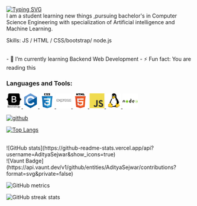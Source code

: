 <a href="https://git.io/typing-svg"><img src="https://readme-typing-svg.demolab.com?font=Libre+Baskerville&size=30&duration=3000&pause=50&color=1AF71F&center=true&vCenter=true&random=false&width=435&lines=Hi+%F0%9F%91%8B%2C+This+is+Aditya+Singh.;Software+Developer;By+Default" alt="Typing SVG" /></a>
<br>
I am a student learning new things ,pursuing bachelor's in Computer Science Engineering with specialization of Artificial intelligence and Machine Learning.
<br>

Skills:  JS / HTML / CSS/bootstrap/ node.js 

<br>
- 🌱 I’m currently learning Backend Web Development 
- ⚡ Fun fact:  You are reading this  

<br>
<h3 align="left">Languages and Tools:</h3>
<p align="left"> <a href="https://getbootstrap.com" target="_blank" rel="noreferrer"> <img src="https://raw.githubusercontent.com/devicons/devicon/master/icons/bootstrap/bootstrap-plain-wordmark.svg" alt="bootstrap" width="40" height="40"/> </a> <a href="https://www.cprogramming.com/" target="_blank" rel="noreferrer"> <img src="https://raw.githubusercontent.com/devicons/devicon/master/icons/c/c-original.svg" alt="c" width="40" height="40"/> </a> <a href="https://www.w3schools.com/css/" target="_blank" rel="noreferrer"> <img src="https://raw.githubusercontent.com/devicons/devicon/master/icons/css3/css3-original-wordmark.svg" alt="css3" width="40" height="40"/> </a> <a href="https://expressjs.com" target="_blank" rel="noreferrer"> <img src="https://raw.githubusercontent.com/devicons/devicon/master/icons/express/express-original-wordmark.svg" alt="express" width="40" height="40"/> </a> <a href="https://www.w3.org/html/" target="_blank" rel="noreferrer"> <img src="https://raw.githubusercontent.com/devicons/devicon/master/icons/html5/html5-original-wordmark.svg" alt="html5" width="40" height="40"/> </a> <a href="https://developer.mozilla.org/en-US/docs/Web/JavaScript" target="_blank" rel="noreferrer"> <img src="https://raw.githubusercontent.com/devicons/devicon/master/icons/javascript/javascript-original.svg" alt="javascript" width="40" height="40"/> </a> <a href="https://www.linux.org/" target="_blank" rel="noreferrer"> <img src="https://raw.githubusercontent.com/devicons/devicon/master/icons/linux/linux-original.svg" alt="linux" width="40" height="40"/> </a> <a href="https://nodejs.org" target="_blank" rel="noreferrer"> <img src="https://raw.githubusercontent.com/devicons/devicon/master/icons/nodejs/nodejs-original-wordmark.svg" alt="nodejs" width="40" height="40"/> </a> </p>


[<img src='https://cdn.jsdelivr.net/npm/simple-icons@3.0.1/icons/github.svg' alt='github' height='40'>](https://github.com/AdityaSejwar)  


[![Top Langs](https://github-readme-stats.vercel.app/api/top-langs/?username=AdityaSejwar)](https://github.com/anuraghazra/github-readme-stats)

<br>
![GitHub stats](https://github-readme-stats.vercel.app/api?username=AdityaSejwar&show_icons=true)  

<br>
![Vaunt Badge](https://api.vaunt.dev/v1/github/entities/AdityaSejwar/contributions?format=svg&private=false)  


![GitHub metrics](https://metrics.lecoq.io/AdityaSejwar)  

![GitHub streak stats](https://streak-stats.demolab.com/?user=AdityaSejwar)  






